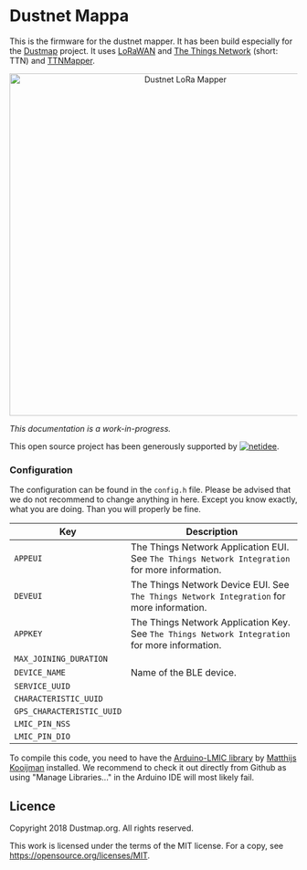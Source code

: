 # Dustnet Mappa

This is the firmware for the dustnet mapper. It has been build especially for the [Dustmap](https://dustmap.org) project. It uses [LoRaWAN](https://lora-alliance.org/about-lorawan) and [The Things Network](https://www.thethingsnetwork.org) (short: TTN) and [TTNMapper](http://ttnmapper.org).

<p align="center">
  <a href="https://www.dustmap.org/">
    <img alt="Dustnet LoRa Mapper" title="Dustnet LoRa Mapper" src="https://www.netidee.at/sites/default/files/styles/back/public/2018-09/ttnmapper.jpg" width="600">
  </a>
</p>

*This documentation is a work-in-progress.*

This open source project has been generously supported by [![netidee](https://www.netidee.at/themes/Netidee/images/netidee-logo-color.svg)](https://www.netidee.at).

### Configuration

The configuration can be found in the `config.h` file. Please be advised that we do not recommend to change anything in here. Except you know exactly, what you are doing. Than you will properly be fine.

| Key | Description |
| --- | --- |
| `APPEUI` | The Things Network Application EUI. See `The Things Network Integration` for more information. |
| `DEVEUI` | The Things Network Device EUI. See `The Things Network Integration` for more information. |
| `APPKEY` | The Things Network Application Key. See `The Things Network Integration` for more information. |
| `MAX_JOINING_DURATION` |  |
| `DEVICE_NAME` | Name of the BLE device. |
| `SERVICE_UUID` |  |
| `CHARACTERISTIC_UUID` |  |
| `GPS_CHARACTERISTIC_UUID` |  |
| `LMIC_PIN_NSS` |  |
| `LMIC_PIN_DIO` |  |

To compile this code, you need to have the [Arduino-LMIC library](https://github.com/matthijskooijman/arduino-lmic) by [Matthijs Kooijman](https://github.com/matthijskooijman) installed. We recommend to check it out directly from Github as using "Manage Libraries..." in the Arduino IDE will most likely fail.

## Licence

Copyright 2018 Dustmap.org. All rights reserved.

This work is licensed under the terms of the MIT license.
For a copy, see <https://opensource.org/licenses/MIT>.
